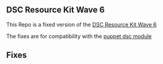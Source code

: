 ## DSC Resource Kit Wave 6

This Repo is a fixed version of the [DSC Resource Kit Wave 6](http://gallery.technet.microsoft.com/scriptcenter/DSC-Resource-Kit-All-c449312d)

The fixes are for compatibility with the [puppet dsc module](https://github.com/msutter/puppet-dsc)

## Fixes
